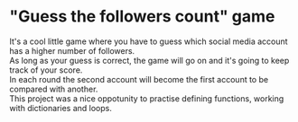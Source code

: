 # "Guess the followers count" game
It's a cool little game where you have to guess which social media account has a higher number of followers.  
As long as your guess is correct, the game will go on and it's going to keep track of your score.  
In each round the second account will become the first account to be compared with another.  
This project was a nice oppotunity to practise defining functions, working with dictionaries and loops.
